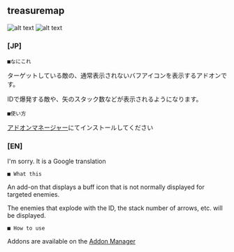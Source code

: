 treasuremap
--
![alt text](http://i.imgur.com/xYBxip1.png "buf1")
![alt text](http://i.imgur.com/BOJIWsL.png "buf2")


### [JP]

	■なにこれ

ターゲットしている敵の、通常表示されないバフアイコンを表示するアドオンです。  

IDで爆発する敵や、矢のスタック数などが表示されるようになります。  

	■使い方

[アドオンマネージャー](https://github.com/Excrulon/Tree-of-Savior-Addon-Manager)にてインストールしてください

### [EN]

I'm sorry. It is a Google translation

	■ What this

An add-on that displays a buff icon that is not normally displayed for targeted enemies.

The enemies that explode with the ID, the stack number of arrows, etc. will be displayed.

	■ How to use

Addons are available on the [Addon Manager](https://github.com/Excrulon/Tree-of-Savior-Addon-Manager)
